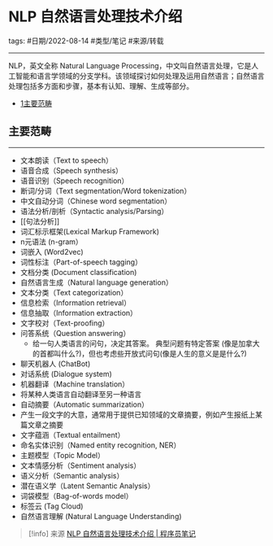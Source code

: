 
# NLP 自然语言处理技术介绍

tags: #日期/2022-08-14 #类型/笔记 #来源/转载 

---

NLP，英文全称 Natural Language Processing，中文叫自然语言处理，它是人工智能和语言学领域的分支学科。该领域探讨如何处理及运用自然语言；自然语言处理包括多方面和步骤，基本有认知、理解、生成等部分。

-   [1主要范畴](https://www.knowledgedict.com/tutorial/nlp-intro.html#%E4%B8%BB%E8%A6%81%E8%8C%83%E7%95%B4)

## 主要范畴

---

-   文本朗读（Text to speech）
-   语音合成（Speech synthesis）
-   语音识别（Speech recognition）
-   断词/分词（Text segmentation/Word tokenization）
-   中文自动分词（Chinese word segmentation）
-   语法分析/剖析（Syntactic analysis/Parsing）
-   [[句法分析]]
-   词汇标示框架(Lexical Markup Framework)
-   n元语法 (n-gram）
-   词嵌入 (Word2vec)
-   词性标注（Part-of-speech tagging）
-   文档分类 (Document classification)
-   自然语言生成（Natural language generation）
-   文本分类（Text categorization）
-   信息检索（Information retrieval）
-   信息抽取（Information extraction）
-   文字校对（Text-proofing）
-   问答系统（Question answering）
	-   给一句人类语言的问句，决定其答案。 典型问题有特定答案 (像是加拿大的首都叫什么?)，但也考虑些开放式问句(像是人生的意义是是什么?)
-   聊天机器人 (ChatBot)
-   对话系统 (Dialogue system)
-   机器翻译（Machine translation）
-   将某种人类语言自动翻译至另一种语言
-   自动摘要（Automatic summarization）
-   产生一段文字的大意，通常用于提供已知领域的文章摘要，例如产生报纸上某篇文章之摘要
-   文字蕴涵（Textual entailment）
-   命名实体识别（Named entity recognition, NER）
-   主题模型（Topic Model）
-   文本情感分析（Sentiment analysis）
-   语义分析（Semantic analysis）
-   潜在语义学（Latent Semantic Analysis）
-   词袋模型（Bag-of-words model）
-   标签云 (Tag Cloud)
-   自然语言理解 (Natural Language Understanding)


> [!info] 来源
> [NLP 自然语言处理技术介绍 | 程序员笔记](https://www.knowledgedict.com/tutorial/nlp-intro.html)
